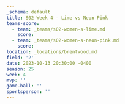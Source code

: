 ```yaml
---
_schema: default
title: S02 Week 4 - Lime vs Neon Pink
teams-score:
  - team: _teams/s02-women-s-lime.md
    score:
  - team: _teams/s02-women-s-neon-pink.md
    score:
location: _locations/brentwood.md
field: '2'
date: 2023-10-13 20:30:00 -0400
season: 25
week: 4
mvp: ''
game-ball: ''
sportsperson: ''
---
```

